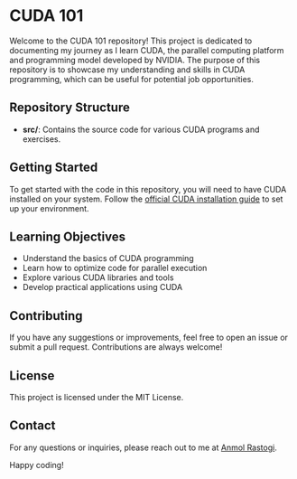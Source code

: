 # CUDA 101

Welcome to the CUDA 101 repository! This project is dedicated to documenting my journey as I learn CUDA, the parallel computing platform and programming model developed by NVIDIA. The purpose of this repository is to showcase my understanding and skills in CUDA programming, which can be useful for potential job opportunities.

## Repository Structure

- **src/**: Contains the source code for various CUDA programs and exercises. 

## Getting Started

To get started with the code in this repository, you will need to have CUDA installed on your system. Follow the [official CUDA installation guide](https://docs.nvidia.com/cuda/) to set up your environment.

## Learning Objectives

- Understand the basics of CUDA programming
- Learn how to optimize code for parallel execution
- Explore various CUDA libraries and tools
- Develop practical applications using CUDA

## Contributing

If you have any suggestions or improvements, feel free to open an issue or submit a pull request. Contributions are always welcome!

## License

This project is licensed under the MIT License.

## Contact

For any questions or inquiries, please reach out to me at [Anmol Rastogi](mailto:anmol.rastogi2001@gmail.com).

Happy coding!
